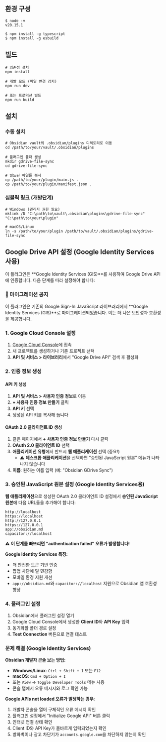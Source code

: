 
## 환경 구성
```
$ node -v
v20.15.1

$ npm install -g typescript
$ npm install -g esbuild
```


## 빌드
```
# 의존성 설치
npm install

# 개발 모드 (파일 변경 감지)
npm run dev

# 또는 프로덕션 빌드
npm run build
```

## 설치
### 수동 설치
```
# Obsidian vault의 .obsidian/plugins 디렉토리로 이동
cd /path/to/your/vault/.obsidian/plugins

# 플러그인 폴더 생성
mkdir gdrive-file-sync
cd gdrive-file-sync

# 빌드된 파일들 복사
cp /path/to/your/plugin/main.js .
cp /path/to/your/plugin/manifest.json .
```
### 심볼릭 링크 (개발단계)
```
# Windows (관리자 권한 필요)
mklink /D "C:\path\to\vault\.obsidian\plugins\gdrive-file-sync" "C:\path\to\your\plugin"

# macOS/Linux
ln -s /path/to/your/plugin /path/to/vault/.obsidian/plugins/gdrive-file-sync
```

## Google Drive API 설정 (Google Identity Services 사용)

이 플러그인은 **Google Identity Services (GIS)**를 사용하여 Google Drive API에 인증합니다. 다음 단계를 따라 설정해야 합니다:

### 🔄 마이그레이션 공지
이 플러그인은 기존의 Google Sign-In JavaScript 라이브러리에서 **Google Identity Services (GIS)**로 마이그레이션되었습니다. 이는 더 나은 보안성과 호환성을 제공합니다.

### 1. Google Cloud Console 설정

1. [Google Cloud Console](https://console.cloud.google.com/)에 접속
2. 새 프로젝트를 생성하거나 기존 프로젝트 선택
3. **API 및 서비스 > 라이브러리**에서 "Google Drive API" 검색 후 활성화

### 2. 인증 정보 생성

#### API 키 생성
1. **API 및 서비스 > 사용자 인증 정보**로 이동
2. **+ 사용자 인증 정보 만들기** 클릭
3. **API 키** 선택
4. 생성된 API 키를 복사해 둡니다

#### OAuth 2.0 클라이언트 ID 생성
1. 같은 페이지에서 **+ 사용자 인증 정보 만들기** 다시 클릭
2. **OAuth 2.0 클라이언트 ID** 선택
3. **애플리케이션 유형**에서 반드시 **웹 애플리케이션** 선택 (중요!)
   - ⚠️ **데스크톱 애플리케이션**을 선택하면 "승인된 JavaScript 원본" 메뉴가 나타나지 않습니다
4. **이름**: 원하는 이름 입력 (예: "Obsidian GDrive Sync")

### 3. 승인된 JavaScript 원본 설정 (Google Identity Services용)

**웹 애플리케이션**으로 생성한 OAuth 2.0 클라이언트 ID 설정에서 **승인된 JavaScript 원본**에 다음 URL들을 추가해야 합니다:

```
http://localhost
https://localhost
http://127.0.0.1
https://127.0.0.1
app://obsidian.md
capacitor://localhost
```

⚠️ **이 단계를 빠뜨리면 "authentication failed" 오류가 발생합니다!**

**Google Identity Services 특징:**
- 더 안전한 토큰 기반 인증
- 팝업 차단에 덜 민감함
- 모바일 환경 지원 개선
- `app://obsidian.md`와 `capacitor://localhost` 지원으로 Obsidian 앱 호환성 향상

### 4. 플러그인 설정

1. Obsidian에서 플러그인 설정 열기
2. Google Cloud Console에서 생성한 **Client ID**와 **API Key** 입력
3. 동기화할 폴더 경로 설정
4. **Test Connection** 버튼으로 연결 테스트

### 문제 해결 (Google Identity Services)

**Obsidian 개발자 콘솔 보는 방법:**
- **Windows/Linux**: `Ctrl + Shift + I` 또는 `F12`
- **macOS**: `Cmd + Option + I`
- 또는 `View` → `Toggle Developer Tools` 메뉴 사용
- 콘솔 탭에서 오류 메시지와 로그 확인 가능

**Google APIs not loaded 오류가 발생하는 경우:**
1. 개발자 콘솔을 열어 구체적인 오류 메시지 확인
2. 플러그인 설정에서 "Initialize Google API" 버튼 클릭
3. 인터넷 연결 상태 확인
4. Client ID와 API Key가 올바르게 입력되었는지 확인
5. 방화벽이나 광고 차단기가 `accounts.google.com`을 차단하지 않는지 확인

